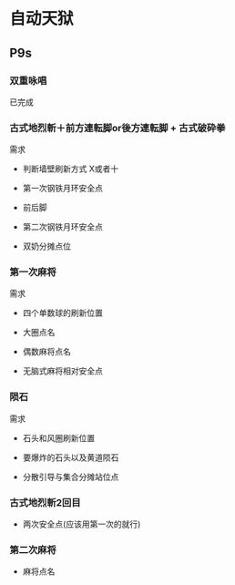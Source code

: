 # 自动天狱

## P9s

### 双重咏唱

已完成

### 古式地烈斬＋前方連転脚or後方連転脚 + 古式破砕拳

需求

- 判断墙壁刷新方式 X或者十

- 第一次钢铁月环安全点

- 前后脚

- 第二次钢铁月环安全点

- 双奶分摊点位

### 第一次麻将

需求

- 四个单数球的刷新位置

- 大圈点名

- 偶数麻将点名

- 无脑式麻将相对安全点

### 陨石

需求

- 石头和风圈刷新位置

- 要爆炸的石头以及黄道陨石

- 分散引导与集合分摊站位点

### 古式地烈斬2回目

- 两次安全点(应该用第一次的就行)

### 第二次麻将

- 麻将点名

